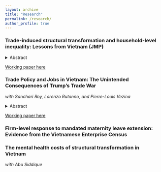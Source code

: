 ```yaml
---
layout: archive
title: "Research"
permalink: /research/
author_profile: true
--- 
```


### Trade-induced structural transformation and household-level inequality: Lessons from Vietnam (JMP)

<details>
<summary> Abstract </summary>

Much is understood about how trade affects gender inequality in terms of labour force participation and wages at the firm and sector level. However, how trade affects gender inequality at the household-level is an under explored area of research. This paper uses the US-Vietnam Bilateral Trade Agreement (BTA) that came into force in 2001 to explore how the disproportionate expansion of female-intensive sectors can trigger the structural transformation of the female labour force, and how this affects women's share of contribution to the total household income. By using a panel of households from the Vietnam Household Living Standards Survey and through exploiting provincial variation in exposure to the BTA, I find that women increased their contribution to the total household income by 10.8 percentage points in the 4 years following the implementation of the trade agreement. I then examine whether the closing of the spousal household contribution gap led to changes in the allocation of household resources that could be indicative of higher female intrahousehold bargaining power, and find that household consumption of 'female-preferred' goods did not increase.

</details>

[Working paper here](https://anrisakaki.github.io/files/Trade_induced_structural_transformation_and_the_spousal_wage_gap.pdf)

### Trade Policy and Jobs in Vietnam: The Unintended Consequences of Trump’s Trade War
_with Sanchari Roy, Lorenzo Rutonno, and Pierre-Louis Vezina_

<details>
<summary> Abstract </summary>

We use the US-China trade war as an exogenous shock to export opportunities in Vietnam and examine its effect on Vietnam’s exports and labor markets. We find that Vietnamese exports to the US were around 40 percent higher in 2020 relative to 2017 in sectors hit by US tariffs on Chinese products. This increase is driven by both new export product varieties and increased exports in existing categories. This expansion in export opportunities led to job creation and increased working hours in affected sectors relative to non-affected ones. It also led to an increase in wages, even more so for women workers.

</details>

[Working paper here](https://anrisakaki.github.io/files/Trump_and_Vietnam.pdf)

### Firm-level response to mandated maternity leave extension: Evidence from the Vietnamese Enterprise Census

### The mental health costs of structural transformation in Vietnam
_with Abu Siddique_


